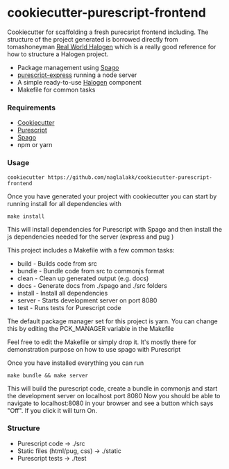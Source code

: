 cookiecutter-purescript-frontend
================================

Cookiecutter for scaffolding a fresh purecsript frontend including. The structure of the project generated is borrowed directly from tomashoneyman [Real World Halogen](https://github.com/thomashoneyman/purescript-halogen-realworld) which is a really good reference for how to structure a Halogen project. 

* Package management using [Spago](https://github.com/spacchetti/spago)
* [purescript-express](https://github.com/nkly/purescript-express) running a node server
* A simple ready-to-use [Halogen](https://github.com/slamdata/purescript-halogen) component
* Makefile for common tasks

### Requirements

* [Cookiecutter](https://github.com/audreyr/cookiecutter)
* [Purescript](https://github.com/purescript/purescript)
* [Spago](https://github.com/spacchetti/spago)
* npm or yarn

### Usage

    cookiecutter https://github.com/naglalakk/cookiecutter-purescript-frontend

Once you have generated your project with cookiecutter you can start by running install for all dependencies with

    make install

This will install dependencies for Purescript with Spago and then install the js dependencies needed for the server (express and pug )

This project includes a Makefile with a few common tasks:

* build   - Builds code from src
* bundle  - Bundle code from src to commonjs format
* clean   - Clean up generated output (e.g. docs)
* docs    - Generate docs from ./spago and ./src folders
* install - Install all dependencies
* server  - Starts development server on port 8080
* test    - Runs tests for Purescript code

The default package manager set for this project is yarn.
You can change this by editing the PCK_MANAGER variable in the Makefile

Feel free to edit the Makefile or simply drop it. It's mostly there for demonstration purpose on how to use spago with Purescript

Once you have installed everything you can run

    make bundle && make server

This will build the purescript code, create a bundle in commonjs and start the development server on localhost port 8080
Now you should be able to navigate to localhost:8080 in your browser and see a button which says "Off". If you click it will turn On.

### Structure

* Purescript code              -> ./src
* Static files (html/pug, css) -> ./static
* Purescript tests             -> ./test

